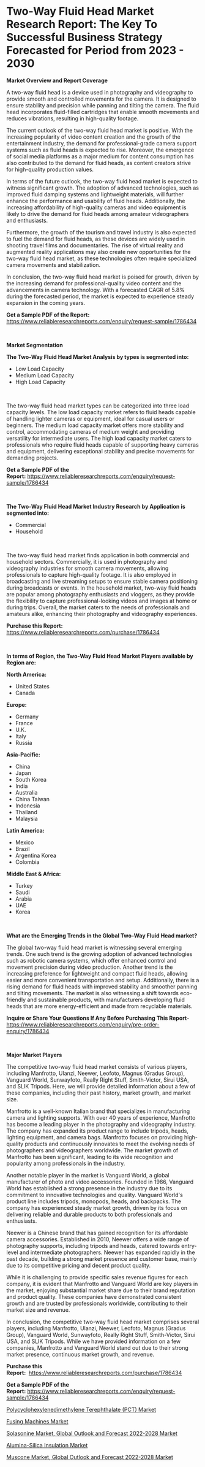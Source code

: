<p><h1>Two-Way Fluid Head Market Research Report: The Key To Successful Business Strategy Forecasted for Period from 2023 - 2030</h1></p><p><strong>Market Overview and Report Coverage</strong></p>
<p><p>A two-way fluid head is a device used in photography and videography to provide smooth and controlled movements for the camera. It is designed to ensure stability and precision while panning and tilting the camera. The fluid head incorporates fluid-filled cartridges that enable smooth movements and reduces vibrations, resulting in high-quality footage.</p><p>The current outlook of the two-way fluid head market is positive. With the increasing popularity of video content creation and the growth of the entertainment industry, the demand for professional-grade camera support systems such as fluid heads is expected to rise. Moreover, the emergence of social media platforms as a major medium for content consumption has also contributed to the demand for fluid heads, as content creators strive for high-quality production values.</p><p>In terms of the future outlook, the two-way fluid head market is expected to witness significant growth. The adoption of advanced technologies, such as improved fluid damping systems and lightweight materials, will further enhance the performance and usability of fluid heads. Additionally, the increasing affordability of high-quality cameras and video equipment is likely to drive the demand for fluid heads among amateur videographers and enthusiasts.</p><p>Furthermore, the growth of the tourism and travel industry is also expected to fuel the demand for fluid heads, as these devices are widely used in shooting travel films and documentaries. The rise of virtual reality and augmented reality applications may also create new opportunities for the two-way fluid head market, as these technologies often require specialized camera movements and stabilization.</p><p>In conclusion, the two-way fluid head market is poised for growth, driven by the increasing demand for professional-quality video content and the advancements in camera technology. With a forecasted CAGR of 5.8% during the forecasted period, the market is expected to experience steady expansion in the coming years.</p></p>
<p><strong>Get a Sample PDF of the Report:</strong> <a href="https://www.reliableresearchreports.com/enquiry/request-sample/1786434">https://www.reliableresearchreports.com/enquiry/request-sample/1786434</a></p>
<p>&nbsp;</p>
<p><strong>Market Segmentation</strong></p>
<p><strong>The Two-Way Fluid Head Market Analysis by types is segmented into:</strong></p>
<p><ul><li>Low Load Capacity</li><li>Medium Load Capacity</li><li>High Load Capacity</li></ul></p>
<p>&nbsp;</p>
<p><p>The two-way fluid head market types can be categorized into three load capacity levels. The low load capacity market refers to fluid heads capable of handling lighter cameras or equipment, ideal for casual users or beginners. The medium load capacity market offers more stability and control, accommodating cameras of medium weight and providing versatility for intermediate users. The high load capacity market caters to professionals who require fluid heads capable of supporting heavy cameras and equipment, delivering exceptional stability and precise movements for demanding projects.</p></p>
<p><strong>Get a Sample PDF of the Report:</strong>&nbsp;<a href="https://www.reliableresearchreports.com/enquiry/request-sample/1786434">https://www.reliableresearchreports.com/enquiry/request-sample/1786434</a></p>
<p>&nbsp;</p>
<p><strong>The Two-Way Fluid Head Market Industry Research by Application is segmented into:</strong></p>
<p><ul><li>Commercial</li><li>Household</li></ul></p>
<p>&nbsp;</p>
<p><p>The two-way fluid head market finds application in both commercial and household sectors. Commercially, it is used in photography and videography industries for smooth camera movements, allowing professionals to capture high-quality footage. It is also employed in broadcasting and live streaming setups to ensure stable camera positioning during broadcasts or events. In the household market, two-way fluid heads are popular among photography enthusiasts and vloggers, as they provide the flexibility to capture professional-looking videos and images at home or during trips. Overall, the market caters to the needs of professionals and amateurs alike, enhancing their photography and videography experiences.</p></p>
<p><strong>Purchase this Report:</strong>&nbsp; <a href="https://www.reliableresearchreports.com/purchase/1786434">https://www.reliableresearchreports.com/purchase/1786434</a></p>
<p>&nbsp;</p>
<p><strong>In terms of Region, the Two-Way Fluid Head Market Players available by Region are:</strong></p>
<p>
    <p> <strong> North America: </strong>
        <ul>
            <li>United States</li>
            <li>Canada</li>
        </ul>
        </p> 
    <p> <strong> Europe: </strong>
        <ul>
            <li>Germany</li>
            <li>France</li>
            <li>U.K.</li>
            <li>Italy</li>
            <li>Russia</li>
        </ul>
        </p> 
    <p> <strong> Asia-Pacific: </strong>
        <ul>
            <li>China</li>
            <li>Japan</li>
            <li>South Korea</li>
            <li>India</li>
            <li>Australia</li>
            <li>China Taiwan</li>
            <li>Indonesia</li>
            <li>Thailand</li>
            <li>Malaysia</li>
        </ul>
        </p> 
    <p> <strong> Latin America: </strong>
        <ul>
            <li>Mexico</li>
            <li>Brazil</li>
            <li>Argentina Korea</li>
            <li>Colombia</li>
        </ul>
        </p> 
    <p> <strong> Middle East & Africa: </strong>
        <ul>
            <li>Turkey</li>
            <li>Saudi</li>
            <li>Arabia</li>
            <li>UAE</li>
            <li>Korea</li>
        </ul>
    </p>
    </p>
<p>&nbsp;</p>
<p><strong>What are the Emerging Trends in the Global Two-Way Fluid Head market?</strong></p>
<p><p>The global two-way fluid head market is witnessing several emerging trends. One such trend is the growing adoption of advanced technologies such as robotic camera systems, which offer enhanced control and movement precision during video production. Another trend is the increasing preference for lightweight and compact fluid heads, allowing easier and more convenient transportation and setup. Additionally, there is a rising demand for fluid heads with improved stability and smoother panning and tilting movements. The market is also witnessing a shift towards eco-friendly and sustainable products, with manufacturers developing fluid heads that are more energy-efficient and made from recyclable materials.</p></p>
<p><strong>Inquire or Share Your Questions If Any Before Purchasing This Report</strong>- <a href="https://www.reliableresearchreports.com/enquiry/pre-order-enquiry/1786434">https://www.reliableresearchreports.com/enquiry/pre-order-enquiry/1786434</a></p>
<p>&nbsp;</p>
<p><strong>Major Market Players</strong></p>
<p><p>The competitive two-way fluid head market consists of various players, including Manfrotto, Ulanzi, Neewer, Leofoto, Magnus (Gradus Group), Vanguard World, Sunwayfoto, Really Right Stuff, Smith-Victor, Sirui USA, and SLIK Tripods. Here, we will provide detailed information about a few of these companies, including their past history, market growth, and market size.</p><p>Manfrotto is a well-known Italian brand that specializes in manufacturing camera and lighting supports. With over 40 years of experience, Manfrotto has become a leading player in the photography and videography industry. The company has expanded its product range to include tripods, heads, lighting equipment, and camera bags. Manfrotto focuses on providing high-quality products and continuously innovates to meet the evolving needs of photographers and videographers worldwide. The market growth of Manfrotto has been significant, leading to its wide recognition and popularity among professionals in the industry.</p><p>Another notable player in the market is Vanguard World, a global manufacturer of photo and video accessories. Founded in 1986, Vanguard World has established a strong presence in the industry due to its commitment to innovative technologies and quality. Vanguard World's product line includes tripods, monopods, heads, and backpacks. The company has experienced steady market growth, driven by its focus on delivering reliable and durable products to both professionals and enthusiasts.</p><p>Neewer is a Chinese brand that has gained recognition for its affordable camera accessories. Established in 2010, Neewer offers a wide range of photography supports, including tripods and heads, catered towards entry-level and intermediate photographers. Neewer has expanded rapidly in the past decade, building a strong market presence and customer base, mainly due to its competitive pricing and decent product quality.</p><p>While it is challenging to provide specific sales revenue figures for each company, it is evident that Manfrotto and Vanguard World are key players in the market, enjoying substantial market share due to their brand reputation and product quality. These companies have demonstrated consistent growth and are trusted by professionals worldwide, contributing to their market size and revenue.</p><p>In conclusion, the competitive two-way fluid head market comprises several players, including Manfrotto, Ulanzi, Neewer, Leofoto, Magnus (Gradus Group), Vanguard World, Sunwayfoto, Really Right Stuff, Smith-Victor, Sirui USA, and SLIK Tripods. While we have provided information on a few companies, Manfrotto and Vanguard World stand out due to their strong market presence, continuous market growth, and revenue.</p></p>
<p><strong>Purchase this Report:</strong>&nbsp;&nbsp;<a href="https://www.reliableresearchreports.com/purchase/1786434">https://www.reliableresearchreports.com/purchase/1786434</a></p>
<p></p>
<p><strong>Get a Sample PDF of the Report:</strong>&nbsp;<a href="https://www.reliableresearchreports.com/enquiry/request-sample/1786434">https://www.reliableresearchreports.com/enquiry/request-sample/1786434</a></p>
<p><p><a href="https://www.linkedin.com/pulse/polycyclohexylenedimethylene-terephthalate-pct-market-size-1f/">Polycyclohexylenedimethylene Terephthalate (PCT) Market</a></p><p><a href="https://www.linkedin.com/pulse/decoding-fusing-machines-market-deep-dive-latest-trends/">Fusing Machines Market</a></p><p><a href="https://medium.com/@flavietowne/solasonine-market-global-outlook-and-forecast-2022-2028-market-analysis-and-sze-forecasted-for-4c5b95146b64">Solasonine Market, Global Outlook and Forecast 2022-2028 Market</a></p><p><a href="https://www.linkedin.com/pulse/alumina-silica-insulation-market-size-2023-2030-global-industrial/">Alumina-Silica Insulation Market</a></p><p><a href="https://medium.com/@reecebednar/muscone-market-global-outlook-and-forecast-2022-2028-market-size-market-outlook-and-market-4cc927623994">Muscone Market, Global Outlook and Forecast 2022-2028 Market</a></p></p>